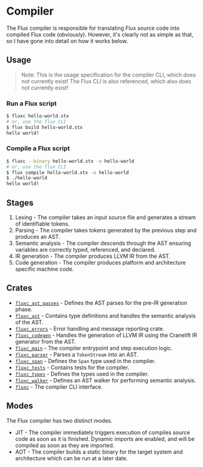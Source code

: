# Compiler

The Flux compiler is responsible for translating Flux source code into compiled Flux code (obviously). However, it's clearly not as simple as that, so I have gone into detail on how it works below.

## Usage

> Note: This is the usage specification for the compiler CLI, which does not currently exist! The Flux CLI is also referenced, which also does not currently exist!

### Run a Flux script

```sh
$ fluxc hello-world.stx
# or, use the flux CLI
$ flux build hello-world.stx
hello world!
```

### Compile a Flux script

```sh
$ fluxc --binary hello-world.stx -o hello-world
# or, use the flux CLI
$ flux compile hello-world.stx -o hello-world
$ ./hello-world
hello world!
```

## Stages

1. Lexing - The compiler takes an input source file and generates a stream of identifiable tokens.
2. Parsing - The compiler takes tokens generated by the previous step and produces an AST.
3. Semantic analysis - The compiler descends through the AST ensuring variables are correctly typed, referenced, and declared.
4. IR generation - The compiler produces LLVM IR from the AST.
5. Code generation - The compiler produces platform and architecture specific machine code.

## Crates

- [`fluxc_ast_passes`](./fluxc_ast_passes) - Defines the AST parses for the pre-IR generation phase.
- [`fluxc_ast`](./fluxc_ast) - Contains type definitions and handles the semantic analysis of the AST.
- [`fluxc_errors`](./fluxc_errors) - Error handling and message reporting crate.
- [`fluxc_codegen`](./fluxc_codegen) - Handles the generation of LLVM IR using the Cranelift IR generator from the AST.
- [`fluxc_main`](./fluxc_main) - The compiler entrypoint and step execution logic.
- [`fluxc_parser`](./fluxc_parser) - Parses a `TokenStream` into an AST.
- [`fluxc_span`](./fluxc_span) - Defines the `Span` type used in the compiler.
- [`fluxc_tests`](./fluxc_tests) - Contains tests for the compiler.
- [`fluxc_types`](./fluxc_types) - Defines the types used in the compiler.
- [`fluxc_walker`](./fluxc_walker) - Defines an AST walker for performing semantic analysis.
- [`fluxc`](./fluxc) - The compiler CLI interface.

## Modes

The Flux compiler has two distinct modes.

-   JIT - The compiler immediately triggers execution of compiles source code as soon as it is finished. Dynamic imports are enabled, and will be compiled as soon as they are imported.
-   AOT - The compiler builds a static binary for the target system and architecture which can be run at a later date.
